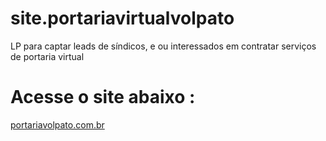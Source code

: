 # site.portariavirtualvolpato
LP  para captar leads de síndicos, e ou interessados em contratar serviços de portaria virtual

# Acesse o site abaixo :  
<div> 
    <a href = "https://www.portariavolpato.com.br/"  target="_blank">
    portariavolpato.com.br
    </a>
 </div> 
